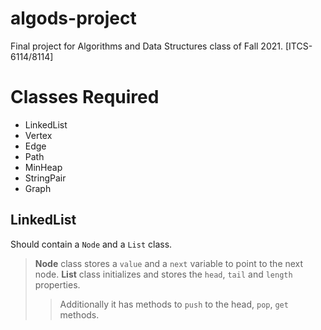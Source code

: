 # algods-project
 Final project for Algorithms and Data Structures class of Fall 2021. [ITCS-6114/8114]


# Classes Required
 - LinkedList
 - Vertex
 - Edge
 - Path  
 - MinHeap
 - StringPair
 - Graph



## LinkedList
 Should contain a `Node` and a `List` class.
 > **Node** class  stores a `value` and a `next` variable to point to the next node.
 > **List** class initializes and stores the `head`, `tail` and `length` properties.
 >> Additionally it has methods to `push` to the head, `pop`, `get` methods.
